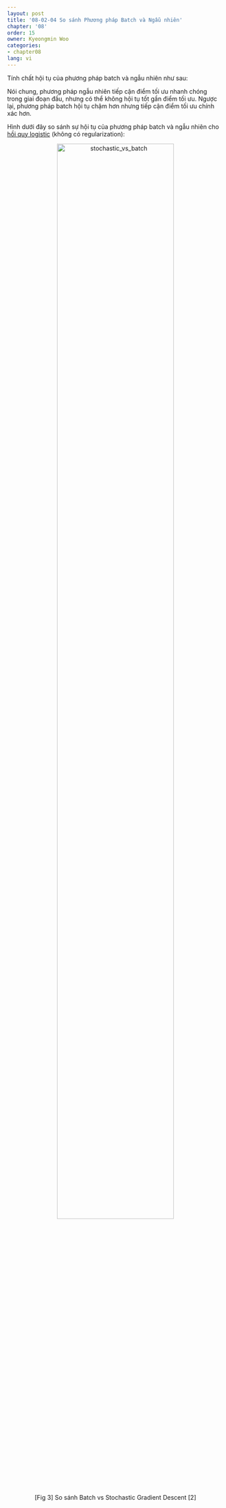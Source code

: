 ```yaml
---
layout: post
title: '08-02-04 So sánh Phương pháp Batch và Ngẫu nhiên'
chapter: '08'
order: 15
owner: Kyeongmin Woo
categories:
- chapter08
lang: vi
---
```


Tính chất hội tụ của phương pháp batch và ngẫu nhiên như sau:

Nói chung, phương pháp ngẫu nhiên tiếp cận điểm tối ưu nhanh chóng trong giai đoạn đầu, nhưng có thể không hội tụ tốt gần điểm tối ưu. Ngược lại, phương pháp batch hội tụ chậm hơn nhưng tiếp cận điểm tối ưu chính xác hơn.

Hình dưới đây so sánh sự hội tụ của phương pháp batch và ngẫu nhiên cho [hồi quy logistic](https://en.wikipedia.org/wiki/Logistic_regression) (không có regularization):

<figure class="image" style="align: center;">
<p align="center">
  <img src="{{ site.baseurl }}/img/chapter_img/chapter08/08_02_stochastic_vs_batch.png" alt="stochastic_vs_batch" width="80%" height="80%">
</p>
  <figcaption style="text-align: center;">[Fig 3] So sánh Batch vs Stochastic Gradient Descent [2]</figcaption>
</figure>
